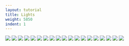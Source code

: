 ```yaml
---
layout: tutorial
title: Lights
weight: 5850
indent: 1
---
```

<img src="Introduction to Lights (COMPLETE).001.jpg" />
<img src="Introduction to Lights (COMPLETE).002.jpg" />
<img src="Introduction to Lights (COMPLETE).003.jpg" />
<img src="Introduction to Lights (COMPLETE).004.jpg" />
<img src="Introduction to Lights (COMPLETE).005.jpg" />
<img src="Introduction to Lights (COMPLETE).006.jpg" />
<img src="Introduction to Lights (COMPLETE).007.jpg" />
<img src="Introduction to Lights (COMPLETE).008.jpg" />
<img src="Introduction to Lights (COMPLETE).009.jpg" />
<img src="Introduction to Lights (COMPLETE).010.jpg" />
<img src="Introduction to Lights (COMPLETE).011.jpg" />
<img src="Introduction to Lights (COMPLETE).012.jpg" />
<img src="Introduction to Lights (COMPLETE).013.jpg" />
<img src="Introduction to Lights (COMPLETE).014.jpg" />
<img src="Introduction to Lights (COMPLETE).015.jpg" />
<img src="Introduction to Lights (COMPLETE).016.jpg" />
<img src="Introduction to Lights (COMPLETE).017.jpg" />
<img src="Introduction to Lights (COMPLETE).018.jpg" />
<img src="Introduction to Lights (COMPLETE).019.jpg" />
